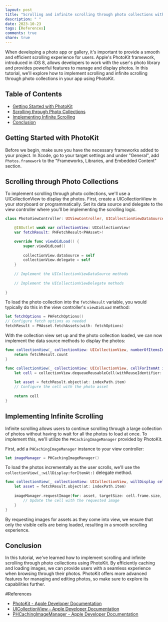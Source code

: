 ```yaml
---
layout: post
title: "Scrolling and infinite scrolling through photo collections with PhotoKit"
description: " "
date: 2023-10-23
tags: [References]
comments: true
share: true
---
```


When developing a photo app or gallery, it's important to provide a smooth and efficient scrolling experience for users. Apple's PhotoKit framework, introduced in iOS 8, allows developers to work with the user's photo library and provides powerful features to manage and display photos. In this tutorial, we'll explore how to implement scrolling and infinite scrolling through photo collections in your app using PhotoKit.

## Table of Contents
- [Getting Started with PhotoKit](#getting-started-with-photokit)
- [Scrolling through Photo Collections](#scrolling-through-photo-collections)
- [Implementing Infinite Scrolling](#implementing-infinite-scrolling)
- [Conclusion](#conclusion)

## Getting Started with PhotoKit
Before we begin, make sure you have the necessary frameworks added to your project. In Xcode, go to your target settings and under "General", add `Photos.framework` to the "Frameworks, Libraries, and Embedded Content" section.

## Scrolling through Photo Collections
To implement scrolling through photo collections, we'll use a UICollectionView to display the photos. First, create a UICollectionView in your storyboard or programmatically. Set its data source and delegate to the view controller where you'll be implementing the scrolling logic.

```swift
class PhotoViewController: UIViewController, UICollectionViewDataSource, UICollectionViewDelegate {

    @IBOutlet weak var collectionView: UICollectionView!
    var fetchResult: PHFetchResult<PHAsset>!

    override func viewDidLoad() {
        super.viewDidLoad()
        
        collectionView.dataSource = self
        collectionView.delegate = self
    }
    
    // Implement the UICollectionViewDataSource methods
    
    // Implement the UICollectionViewDelegate methods
    
}
```

To load the photo collection into the `fetchResult` variable, you would typically do this in the view controller's `viewDidLoad` method:

```swift
let fetchOptions = PHFetchOptions()
// Configure fetch options as needed
fetchResult = PHAsset.fetchAssets(with: fetchOptions)
```

With the collection view set up and the photo collection loaded, we can now implement the data source methods to display the photos:

```swift
func collectionView(_ collectionView: UICollectionView, numberOfItemsInSection section: Int) -> Int {
    return fetchResult.count
}

func collectionView(_ collectionView: UICollectionView, cellForItemAt indexPath: IndexPath) -> UICollectionViewCell {
    let cell = collectionView.dequeueReusableCell(withReuseIdentifier: "PhotoCell", for: indexPath) as! PhotoCell
    
    let asset = fetchResult.object(at: indexPath.item)
    // Configure the cell with the photo asset
    
    return cell
}
```

## Implementing Infinite Scrolling
Infinite scrolling allows users to continue scrolling through a large collection of photos without having to wait for all the photos to load at once. To implement this, we'll utilize the `PHCachingImageManager` provided by PhotoKit.

First, add a `PHCachingImageManager` instance to your view controller:

```swift
let imageManager = PHCachingImageManager()
```

To load the photos incrementally as the user scrolls, we'll use the `collectionView(_:willDisplay:forItemAt:)` delegate method.

```swift
func collectionView(_ collectionView: UICollectionView, willDisplay cell: UICollectionViewCell, forItemAt indexPath: IndexPath) {
    let asset = fetchResult.object(at: indexPath.item)
    
    imageManager.requestImage(for: asset, targetSize: cell.frame.size, contentMode: .aspectFill, options: nil) { (image, _) in
        // Update the cell with the requested image
    }
}
```

By requesting images for assets as they come into view, we ensure that only the visible cells are being loaded, resulting in a smooth scrolling experience.

## Conclusion
In this tutorial, we've learned how to implement scrolling and infinite scrolling through photo collections using PhotoKit. By efficiently caching and loading images, we can provide users with a seamless experience when browsing through their photos. PhotoKit offers more advanced features for managing and editing photos, so make sure to explore its capabilities further.

#References
- [PhotoKit - Apple Developer Documentation](https://developer.apple.com/documentation/photokit)
- [UICollectionView - Apple Developer Documentation](https://developer.apple.com/documentation/uikit/uicollectionview)
- [PHCachingImageManager - Apple Developer Documentation](https://developer.apple.com/documentation/photokit/phcachingimagemanager)